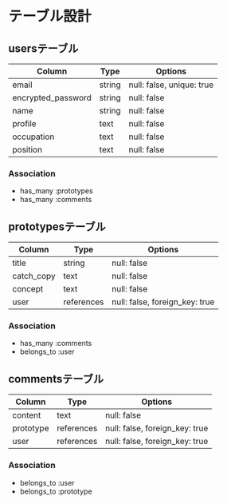 
# テーブル設計

## usersテーブル
 Column             | Type   | Options     |
| ------------------ | ------ | ----------- |
| email              | string | null: false, unique: true |
| encrypted_password | string | null: false |
| name               | string | null: false |
| profile            | text   | null: false |
| occupation         | text   | null: false |
| position           | text   | null: false |

### Association
- has_many :prototypes
- has_many :comments

## prototypesテーブル
 Column             | Type   | Options     |
| ------------------ | ------ | ----------- |
| title              | string | null: false |
| catch_copy         | text   | null: false |
| concept            | text   | null: false |
| user               | references | null: false, foreign_key: true |

### Association
- has_many :comments
- belongs_to :user

## commentsテーブル

 Column             | Type   | Options     |
| ------------------ | ------ | ----------- |
| content            | text   | null: false |
| prototype          | references | null: false, foreign_key: true |
| user               | references | null: false, foreign_key: true |

### Association
- belongs_to :user
- belongs_to :prototype